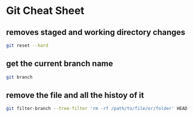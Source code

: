 # Git Cheat Sheet

## removes staged and working directory changes

```bash
git reset --hard
```

## get the current branch name

```bash
git branch
```

## remove the file and all the histoy of it

```bash
git filter-branch --tree-filter 'rm -rf /path/to/file/or/folder' HEAD
```
